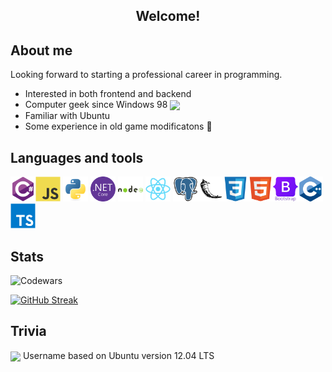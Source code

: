 <h2 align=center> Welcome! </h1>

## About me
Looking forward to starting a professional career in programming.
- Interested in both frontend and backend
- Computer geek since Windows 98 <img src="https://github.com/precisepangolin/precisepangolin/assets/61357898/74e2721b-aed8-46d6-b8c1-97fb6a72a53a" width = 22 align = center>
- Familiar with Ubuntu
- Some experience in old game modificatons 👾

## Languages and tools

<img src="https://github.com/devicons/devicon/blob/master/icons/csharp/csharp-original.svg" width = 40 alt="C#"><img src="https://github.com/devicons/devicon/blob/master/icons/javascript/javascript-original.svg" width=40 alt="JavaScript">
<img src="https://github.com/devicons/devicon/blob/master/icons/python/python-original.svg" width=40 alt="Python">
<img src="https://github.com/devicons/devicon/blob/master/icons/dotnetcore/dotnetcore-original.svg" width=40 alt=".NET Core">
<img src="https://github.com/devicons/devicon/blob/master/icons/nodejs/nodejs-original-wordmark.svg" width=40 alt="Node.js">
<img src="https://github.com/devicons/devicon/blob/master/icons/react/react-original.svg" width=40 alt="React">
<img src="https://github.com/devicons/devicon/blob/master/icons/postgresql/postgresql-original.svg" width =40 alt="PostgreSQL"><img src="https://github.com/devicons/devicon/blob/master/icons/flask/flask-original.svg" width = 40 alt="Flask"><img src="https://github.com/devicons/devicon/blob/master/icons/css3/css3-original.svg" width=40 alt="CSS3"><img src="https://github.com/devicons/devicon/blob/master/icons/html5/html5-original.svg" width=40 alt="HTML5"><img src="https://github.com/devicons/devicon/blob/master/icons/bootstrap/bootstrap-original-wordmark.svg" width=40 alt="Bootstrap"><img src="https://github.com/devicons/devicon/blob/master/icons/cplusplus/cplusplus-original.svg" width =40 alt="C++"><img src="https://github.com/devicons/devicon/blob/master/icons/typescript/typescript-original.svg" width=40 alt="TypeScript">

## Stats

![Codewars](https://github.r2v.ch/codewars?user=precisepangolin&stroke=COLOR)


[![GitHub Streak](https://streak-stats.demolab.com/?user=precisepangolin)](https://git.io/streak-stats)

## Trivia

<img src="https://github.com/precisepangolin/precisepangolin/assets/61357898/12c07f0b-6b85-4544-8e92-7807945aa26c" width=50 align="center"> Username based on Ubuntu version 12.04 LTS

<!--
**precisepangolin/precisepangolin** is a ✨ _special_ ✨ repository because its `README.md` (this file) appears on your GitHub profile.

Here are some ideas to get you started:

- 🔭 I’m currently working on ...
- 🌱 I’m currently learning ...
- 👯 I’m looking to collaborate on ...
- 🤔 I’m looking for help with ...
- 💬 Ask me about ...
- 📫 How to reach me: ...
- 😄 Pronouns: ...
- ⚡ Fun fact: ...
-->
